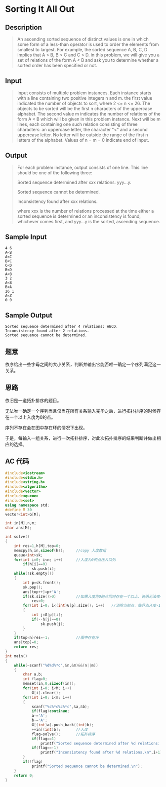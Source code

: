 # Sorting It All Out

## **Description**

> An ascending sorted sequence of distinct values is one in which some form of a less-than operator is used to order the elements from smallest to largest. For example, the sorted sequence A, B, C, D implies that A < B, B < C and C < D. in this problem, we will give you a set of relations of the form A < B and ask you to determine whether a sorted order has been specified or not.



## **Input**

> Input consists of multiple problem instances. Each instance starts with a line containing two positive integers n and m. the first value indicated the number of objects to sort, where 2 <= n <= 26. The objects to be sorted will be the first n characters of the uppercase alphabet. The second value m indicates the number of relations of the form A < B which will be given in this problem instance. Next will be m lines, each containing one such relation consisting of three characters: an uppercase letter, the character "<" and a second uppercase letter. No letter will be outside the range of the first n letters of the alphabet. Values of n = m = 0 indicate end of input.



## **Output**

> For each problem instance, output consists of one line. This line should be one of the following three: 
>
> Sorted sequence determined after xxx relations: yyy...y. 
>
> Sorted sequence cannot be determined. 
>
> Inconsistency found after xxx relations. 
>
> where xxx is the number of relations processed at the time either a sorted sequence is determined or an inconsistency is found, whichever comes first, and yyy...y is the sorted, ascending sequence. 



## **Sample Input**

    4 6
    A<B
    A<C
    B<C
    C<D
    B<D
    A<B
    3 2
    A<B
    B<A
    26 1
    A<Z
    0 0



## **Sample Output**

    Sorted sequence determined after 4 relations: ABCD.
    Inconsistency found after 2 relations.
    Sorted sequence cannot be determined.


## **题意**

依序给出一些字母之间的大小关系，判断并输出它能否唯一确定一个序列满足这一关系。



## **思路**

依旧是一道拓扑排序的题目。

无法唯一确定一个序列当且仅当在所有关系输入完毕之后，进行拓扑排序的时候存在一个以上入度为0的点。

序列不存在会在图中存在环的情况下出现。

于是，每输入一组关系，进行一次拓扑排序，对此次拓扑排序的结果判断并做出相应的选择。



## **AC 代码**

```cpp
#include<iostream>
#include<stdio.h>
#include<string.h>
#include<algorithm>
#include<vector>
#include<queue>
#include<set>
using namespace std;
#define M 30
vector<int>G[M];

int in[M],n,m;
char ans[M];

int solve()
{
    int res=1,h[M],top=0;
    memcpy(h,in,sizeof(h));     //copy 入度数组
    queue<int>sk;
    for(int i=0; i<n; i++)      //入度为0的点压入队列
        if(h[i]==0)
            sk.push(i);
    while(!sk.empty())
    {
        int p=sk.front();
        sk.pop();
        ans[top++]=p+'A';
        if(sk.size()>0)         //如果入度为0的点同时存在一个以上，说明无法唯一确定序列
            res=0;
        for(int i=0; i<(int)G[p].size(); i++)   //消除当前点，临界点入度-1
        {
            int j=G[p][i];
            if(--h[j]==0)
                sk.push(j);
        }
    }
    if(top<n)res=-1;            //图中存在环
    ans[top]=0;
    return res;
}
int main()
{
    while(~scanf("%d%d%*c",&n,&m)&&(n||m))
    {
        char a,b;
        int flag=0;
        memset(in,0,sizeof(in));
        for(int i=0; i<M; i++)
            G[i].clear();
        for(int i=0; i<m; i++)
        {
            scanf("%c%*c%c%*c",&a,&b);
            if(flag)continue;
            a-='A';
            b-='A';
            G[(int)a].push_back((int)b);
            ++in[(int)b];       //入度
            flag=solve();       //拓扑排序
            if(flag==1)
                printf("Sorted sequence determined after %d relations: %s.\n",i+1,ans);
            if(flag==-1)
                printf("Inconsistency found after %d relations.\n",i+1);
        }
        if(!flag)
            printf("Sorted sequence cannot be determined.\n");
    }
    return 0;
}
```

